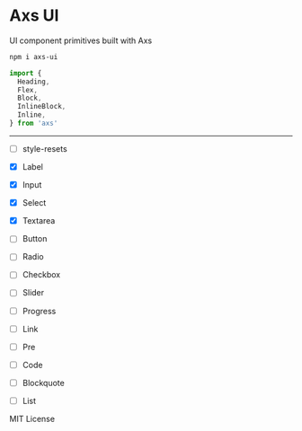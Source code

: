 
# Axs UI

UI component primitives built with Axs

```sh
npm i axs-ui
```

```js
import {
  Heading,
  Flex,
  Block,
  InlineBlock,
  Inline,
} from 'axs'
```

---

- [ ] style-resets
- [x] Label
- [x] Input
- [x] Select
- [x] Textarea
- [ ] Button

- [ ] Radio
- [ ] Checkbox
- [ ] Slider
- [ ] Progress
- [ ] Link

- [ ] Pre
- [ ] Code
- [ ] Blockquote
- [ ] List

MIT License

